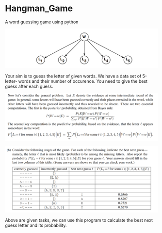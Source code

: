 # Hangman_Game
A word guessing game using python

![word_guess](word_guess.png)

Your aim is to guess the letter of given words. We have a data set of 5-letter- words and their number of occurence. You need to give the best guess after each guess.

![equation](equation.png)

![game](game.png)

Above are given tasks, we can use this program to calculate the best next guess letter and its probability.
